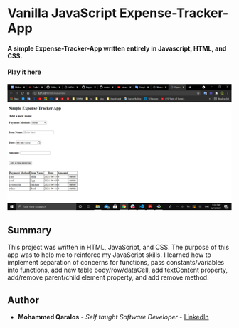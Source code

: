# Vanilla JavaScript Expense-Tracker-App 

#### A simple Expense-Tracker-App written entirely in Javascript, HTML, and CSS.

#### Play it [here](https://mohammedq91.github.io/Expense-Tracker-App/)

![](ExpenseTrackerPhoto.png)

## Summary
This project was written in HTML, JavaScript, and CSS. The purpose of this app was to help me to reinforce my JavaScript skills. I learned how to implement separation of concerns for functions, pass constants/variables into functions, add new table body/row/dataCell, add textContent property, add/remove parent/child element property, and add remove method.

## Author

- **Mohammed Qaralos** - *Self taught Software Developer* - [LinkedIn](https://www.linkedin.com/in/mohammed-qaralos-27151010a/)
